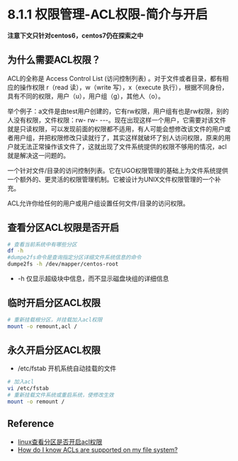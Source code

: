 # 8.1.1 权限管理-ACL权限-简介与开启
**注意下文只针对centos6，centos7仍在探索之中**
## 为什么需要ACL权限？
ACL的全称是 Access Control List (访问控制列表) 。对于文件或者目录，都有相应的操作权限 r（read 读），w（write 写），x（execute 执行），根据不同身份，具有不同的权限，用户（u），用户组（g），其他人（o）。

举个例子：a文件是由test用户创建的，它有rw权限，用户组有也是rw权限，别的人没有权限，文件权限：rw- rw- ---。现在出现这样一个用户，它需要对该文件就是只读权限，可以发现前面的权限都不适用，有人可能会想修改该文件的用户或者用户组，并把权限修改只读就行了，其实这样就破坏了别人访问权限，原来的用户就无法正常操作该文件了，这就出现了文件系统提供的权限不够用的情况，acl就是解决这一问题的。

一个针对文件/目录的访问控制列表。它在UGO权限管理的基础上为文件系统提供一个额外的、更灵活的权限管理机制。它被设计为UNIX文件权限管理的一个补充。

ACL允许你给任何的用户或用户组设置任何文件/目录的访问权限。

## 查看分区ACL权限是否开启
```bash
# 查看当前系统中有哪些分区
df -h
#dumpe2fs命令是查询指定分区详细文件系统信息的命令
dumpe2fs -h /dev/mapper/centos-root
```
- -h 仅显示超级块中信息，而不显示磁盘块组的详细信息

## 临时开启分区ACL权限
```bash
# 重新挂载根分区，并挂载加入acl权限
mount -o remount,acl /
```
## 永久开启分区ACL权限
- /etc/fstab 开机系统自动挂载的文件
```bash
# 加入acl
vi /etc/fstab
# 重新挂载文件系统或重启系统，使修改生效
mount -o remount /
```

## Reference
- [linux查看分区是否开启acl权限](https://www.cnblogs.com/wanlipenghtml/p/10712091.html)
- [How do I know ACLs are supported on my file system?](https://unix.stackexchange.com/questions/176666/how-do-i-know-acls-are-supported-on-my-file-system)
